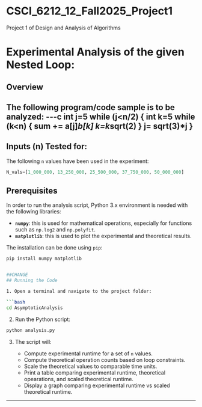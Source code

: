 # CSCI_6212_12_Fall2025_Project1
Project 1 of Design and Analysis of Algorithms

# Experimental Analysis of the given Nested Loop:

## Overview
The following program/code sample is to be analyzed:
---c
int j=5
while (j<n/2) {
	int k=5
	while (k<n) {
sum += a[j]*b[k]
k=k*sqrt(2)
}
j= sqrt(3)*j
}
----
## Inputs (n) Tested for:

The following `n` values have been used in the experiment:

```python
N_vals=[1_000_000, 13_250_000, 25_500_000, 37_750_000, 50_000_000]
```

## Prerequisites
In order to run the analysis script, Python 3.x environment is needed with the following libraries:

* **`numpy`**: this is used for mathematical operations, especially for functions such as `np.log2` and `np.polyfit`.
* **`matplotlib`**: this is used to plot the experimental and theoretical results.

The installation can be done using `pip`:
```bash
pip install numpy matplotlib


##CHANGE
## Running the Code

1. Open a terminal and navigate to the project folder:

```bash
cd AsymptoticAnalysis
```

2. Run the Python script:

```bash
python analysis.py
```

3. The script will:

   * Compute experimental runtime for a set of `n` values.
   * Compute theoretical operation counts based on loop constraints.
   * Scale the theoretical values to comparable time units.
   * Print a table comparing experimental runtime, theoretical opearations, and scaled theoretical runtime.
   * Display a graph comparing experimental runtime vs scaled theoretical runtime.

---
